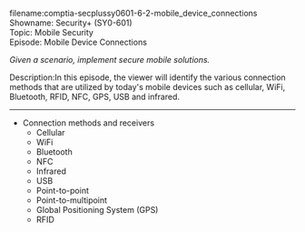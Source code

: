 filename:comptia-secplussy0601-6-2-mobile_device_connections  
Showname: Security+ \(SY0-601\)  
Topic: Mobile Security  
Episode: Mobile Device Connections  

*Given a scenario, implement secure mobile solutions.*  

Description:In this episode, the viewer will identify the various connection methods that are utilized by today's mobile devices such as cellular, WiFi, Bluetooth, RFID, NFC, GPS, USB and infrared.  

-----------

* Connection methods and receivers  
	+ Cellular  
	+ WiFi  
	+ Bluetooth  
	+ NFC  
	+ Infrared  
	+ USB  
	+ Point-to-point  
	+ Point-to-multipoint  
	+ Global Positioning System \(GPS\)  
	+ RFID  